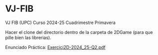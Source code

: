 # VJ-FIB
VJ FIB (UPC) Curso 2024-25 Cuadrimestre Primavera

Hacer el clone del directorio dentro de la carpeta de 2DGame (para que pille bien las librerias).

Enunciado Práctica:
[Exercici2D-2024_25-Q2.pdf](https://github.com/user-attachments/files/19395688/Exercici2D-2024_25-Q2.pdf)
